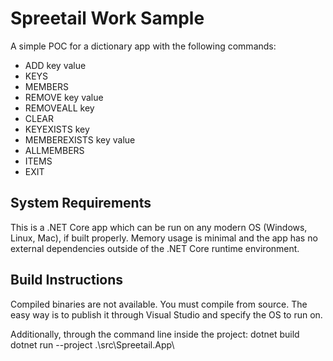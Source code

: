 # Spreetail Work Sample
A simple POC for a dictionary app with the following commands:
- ADD key value
- KEYS
- MEMBERS
- REMOVE key value
- REMOVEALL key
- CLEAR
- KEYEXISTS key
- MEMBEREXISTS key value
- ALLMEMBERS
- ITEMS
- EXIT

## System Requirements
This is a .NET Core app which can be run on any modern OS (Windows, Linux, Mac), if built properly. Memory usage is minimal and the
app has no external dependencies outside of the .NET Core runtime environment.

## Build Instructions
Compiled binaries are not available. You must compile from source. The easy way is to publish it through Visual Studio and specify
the OS to run on.

Additionally, through the command line inside the project:
dotnet build
dotnet run --project .\src\Spreetail.App\
